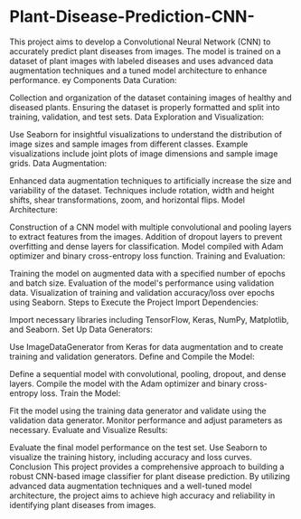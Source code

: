 # Plant-Disease-Prediction-CNN-
This project aims to develop a Convolutional Neural Network (CNN) to accurately predict plant diseases from images. The model is trained on a dataset of plant images with labeled diseases and uses advanced data augmentation techniques and a tuned model architecture to enhance performance.
ey Components
Data Curation:

Collection and organization of the dataset containing images of healthy and diseased plants.
Ensuring the dataset is properly formatted and split into training, validation, and test sets.
Data Exploration and Visualization:

Use Seaborn for insightful visualizations to understand the distribution of image sizes and sample images from different classes.
Example visualizations include joint plots of image dimensions and sample image grids.
Data Augmentation:

Enhanced data augmentation techniques to artificially increase the size and variability of the dataset.
Techniques include rotation, width and height shifts, shear transformations, zoom, and horizontal flips.
Model Architecture:

Construction of a CNN model with multiple convolutional and pooling layers to extract features from the images.
Addition of dropout layers to prevent overfitting and dense layers for classification.
Model compiled with Adam optimizer and binary cross-entropy loss function.
Training and Evaluation:

Training the model on augmented data with a specified number of epochs and batch size.
Evaluation of the model's performance using validation data.
Visualization of training and validation accuracy/loss over epochs using Seaborn.
Steps to Execute the Project
Import Dependencies:

Import necessary libraries including TensorFlow, Keras, NumPy, Matplotlib, and Seaborn.
Set Up Data Generators:

Use ImageDataGenerator from Keras for data augmentation and to create training and validation generators.
Define and Compile the Model:

Define a sequential model with convolutional, pooling, dropout, and dense layers.
Compile the model with the Adam optimizer and binary cross-entropy loss.
Train the Model:

Fit the model using the training data generator and validate using the validation data generator.
Monitor performance and adjust parameters as necessary.
Evaluate and Visualize Results:

Evaluate the final model performance on the test set.
Use Seaborn to visualize the training history, including accuracy and loss curves.
Conclusion
This project provides a comprehensive approach to building a robust CNN-based image classifier for plant disease prediction. By utilizing advanced data augmentation techniques and a well-tuned model architecture, the project aims to achieve high accuracy and reliability in identifying plant diseases from images.
